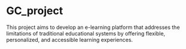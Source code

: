 # GC_project
This project aims to develop an e-learning platform that addresses the limitations of traditional educational systems by offering flexible, personalized, and accessible learning experiences. 
